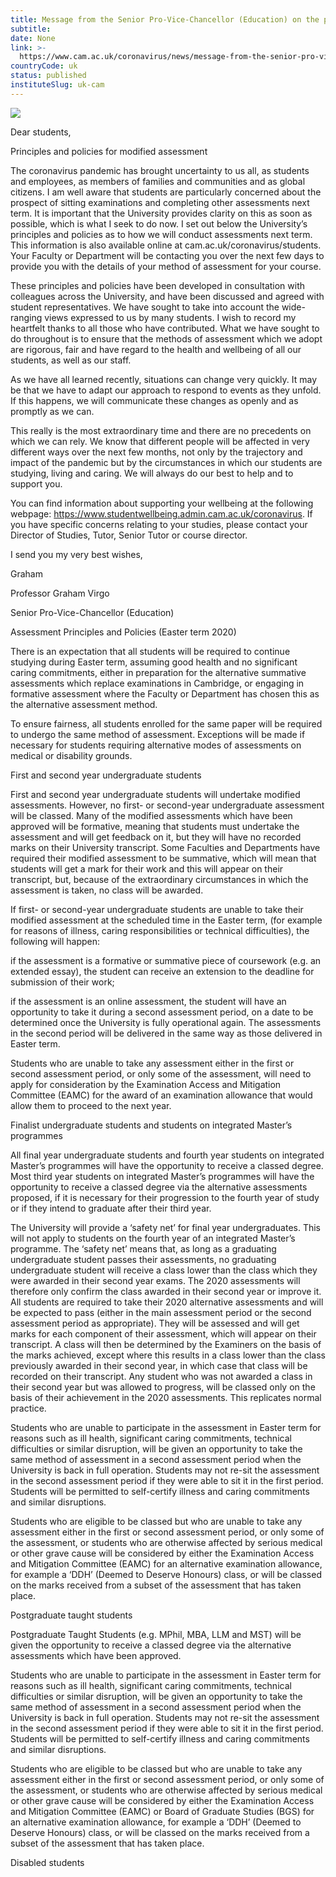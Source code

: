 ```yaml
---
title: Message from the Senior Pro-Vice-Chancellor (Education) on the principles and policies for modified assessment
subtitle: 
date: None
link: >-
  https://www.cam.ac.uk/coronavirus/news/message-from-the-senior-pro-vice-chancellor-education-on-the-principles-and-policies-for-modified
countryCode: uk
status: published
instituteSlug: uk-cam
---
```

![](https://www.cam.ac.uk/sites/www.cam.ac.uk/files/favicon.ico)

Dear students,

Principles and policies for modified assessment

The coronavirus pandemic has brought uncertainty to us all, as students and employees, as members of families and communities and as global citizens. I am well aware that students are particularly concerned about the prospect of sitting examinations and completing other assessments next term. It is important that the University provides clarity on this as soon as possible, which is what I seek to do now. I set out below the University’s principles and policies as to how we will conduct assessments next term. This information is also available online at cam.ac.uk/coronavirus/students. Your Faculty or Department will be contacting you over the next few days to provide you with the details of your method of assessment for your course.

These principles and policies have been developed in consultation with colleagues across the University, and have been discussed and agreed with student representatives. We have sought to take into account the wide-ranging views expressed to us by many students. I wish to record my heartfelt thanks to all those who have contributed. What we have sought to do throughout is to ensure that the methods of assessment which we adopt are rigorous, fair and have regard to the health and wellbeing of all our students, as well as our staff.

As we have all learned recently, situations can change very quickly. It may be that we have to adapt our approach to respond to events as they unfold. If this happens, we will communicate these changes as openly and as promptly as we can.

This really is the most extraordinary time and there are no precedents on which we can rely. We know that different people will be affected in very different ways over the next few months, not only by the trajectory and impact of the pandemic but by the circumstances in which our students are studying, living and caring. We will always do our best to help and to support you.

You can find information about supporting your wellbeing at the following webpage: https://www.studentwellbeing.admin.cam.ac.uk/coronavirus. If you have specific concerns relating to your studies, please contact your Director of Studies, Tutor, Senior Tutor or course director.

I send you my very best wishes,

Graham

Professor Graham Virgo

Senior Pro-Vice-Chancellor (Education)

Assessment Principles and Policies (Easter term 2020)

There is an expectation that all students will be required to continue studying during Easter term, assuming good health and no significant caring commitments, either in preparation for the alternative summative assessments which replace examinations in Cambridge, or engaging in formative assessment where the Faculty or Department has chosen this as the alternative assessment method.

To ensure fairness, all students enrolled for the same paper will be required to undergo the same method of assessment. Exceptions will be made if necessary for students requiring alternative modes of assessments on medical or disability grounds.

First and second year undergraduate students

First and second year undergraduate students will undertake modified assessments. However, no first- or second-year undergraduate assessment will be classed. Many of the modified assessments which have been approved will be formative, meaning that students must undertake the assessment and will get feedback on it, but they will have no recorded marks on their University transcript. Some Faculties and Departments have required their modified assessment to be summative, which will mean that students will get a mark for their work and this will appear on their transcript, but, because of the extraordinary circumstances in which the assessment is taken, no class will be awarded.

If first- or second-year undergraduate students are unable to take their modified assessment at the scheduled time in the Easter term, (for example for reasons of illness, caring responsibilities or technical difficulties), the following will happen:

if the assessment is a formative or summative piece of coursework (e.g. an extended essay), the student can receive an extension to the deadline for submission of their work;

if the assessment is an online assessment, the student will have an opportunity to take it during a second assessment period, on a date to be determined once the University is fully operational again. The assessments in the second period will be delivered in the same way as those delivered in Easter term.



Students who are unable to take any assessment either in the first or second assessment period, or only some of the assessment, will need to apply for consideration by the Examination Access and Mitigation Committee (EAMC) for the award of an examination allowance that would allow them to proceed to the next year.

Finalist undergraduate students and students on integrated Master’s programmes​

All final year undergraduate students and fourth year students on integrated Master’s programmes will have the opportunity to receive a classed degree. Most third year students on integrated Master’s programmes will have the opportunity to receive a classed degree via the alternative assessments proposed, if it is necessary for their progression to the fourth year of study or if they intend to graduate after their third year.

The University will provide a ‘safety net’ for final year undergraduates. This will not apply to students on the fourth year of an integrated Master’s programme. The ‘safety net’ means that, as long as a graduating undergraduate student passes their assessments, no graduating undergraduate student will receive a class lower than the class which they were awarded in their second year exams. The 2020 assessments will therefore only confirm the class awarded in their second year or improve it. All students are required to take their 2020 alternative assessments and will be expected to pass (either in the main assessment period or the second assessment period as appropriate). They will be assessed and will get marks for each component of their assessment, which will appear on their transcript. A class will then be determined by the Examiners on the basis of the marks achieved, except where this results in a class lower than the class previously awarded in their second year, in which case that class will be recorded on their transcript. Any student who was not awarded a class in their second year but was allowed to progress, will be classed only on the basis of their achievement in the 2020 assessments. This replicates normal practice.

Students who are unable to participate in the assessment in Easter term for reasons such as ill health, significant caring commitments, technical difficulties or similar disruption, will be given an opportunity to take the same method of assessment in a second assessment period when the University is back in full operation. Students may not re-sit the assessment in the second assessment period if they were able to sit it in the first period. Students will be permitted to self-certify illness and caring commitments and similar disruptions.

Students who are eligible to be classed but who are unable to take any assessment either in the first or second assessment period, or only some of the assessment, or students who are otherwise affected by serious medical or other grave cause will be considered by either the Examination Access and Mitigation Committee (EAMC) for an alternative examination allowance, for example a ‘DDH’ (Deemed to Deserve Honours) class, or will be classed on the marks received from a subset of the assessment that has taken place.

Postgraduate taught students

Postgraduate Taught Students (e.g. MPhil, MBA, LLM and MST) will be given the opportunity to receive a classed degree via the alternative assessments which have been approved.

Students who are unable to participate in the assessment in Easter term for reasons such as ill health, significant caring commitments, technical difficulties or similar disruption, will be given an opportunity to take the same method of assessment in a second assessment period when the University is back in full operation. Students may not re-sit the assessment in the second assessment period if they were able to sit it in the first period. Students will be permitted to self-certify illness and caring commitments and similar disruptions.

Students who are eligible to be classed but who are unable to take any assessment either in the first or second assessment period, or only some of the assessment, or students who are otherwise affected by serious medical or other grave cause will be considered by either the Examination Access and Mitigation Committee (EAMC) or Board of Graduate Studies (BGS) for an alternative examination allowance, for example a ‘DDH’ (Deemed to Deserve Honours) class, or will be classed on the marks received from a subset of the assessment that has taken place.

Disabled students